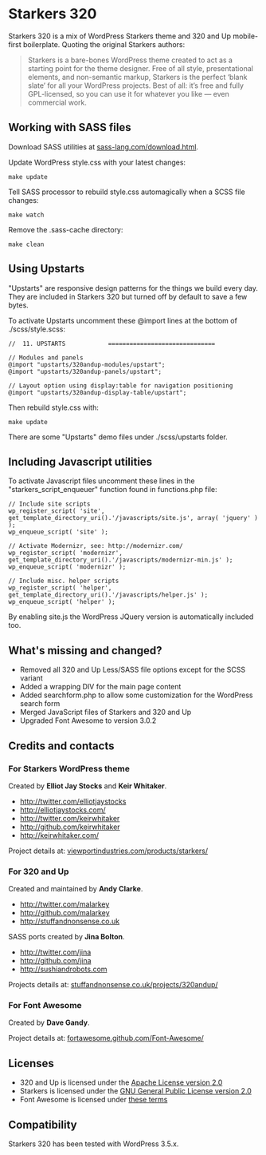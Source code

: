 Starkers 320
============

Starkers 320 is a mix of WordPress Starkers theme and 320 and Up mobile-first boilerplate. Quoting the original Starkers authors:

> Starkers is a bare-bones WordPress theme created to act as a starting point for the theme designer. Free of all style, presentational elements, and non-semantic  markup, Starkers is the perfect ‘blank slate’ for all your WordPress projects. Best of all: it’s free and fully GPL-licensed, so you can use it for whatever you like — even commercial work.


Working with SASS files
----

Download SASS utilities at [sass-lang.com/download.html](http://sass-lang.com/download.html).

Update WordPress style.css with your latest changes:
  
    make update
  
Tell SASS processor to rebuild style.css automagically when a SCSS file changes:
  
    make watch
  
Remove the .sass-cache directory:

    make clean


Using Upstarts
----

"Upstarts" are responsive design patterns for the things we build every day. They are included in Starkers 320 but turned off by default to save a few bytes. 

To activate Upstarts uncomment these @import lines at the bottom of ./scss/style.scss:

    //  11. UPSTARTS 			==============================
    
    // Modules and panels
    @import "upstarts/320andup-modules/upstart";
    @import "upstarts/320andup-panels/upstart";
    
    // Layout option using display:table for navigation positioning
    @import "upstarts/320andup-display-table/upstart";

Then rebuild style.css with:

    make update
      
There are some "Upstarts" demo files under ./scss/upstarts folder.


Including Javascript utilities
----

To activate Javascript files uncomment these lines in the "starkers_script_enqueuer" function found in functions.php file:

    // Include site scripts
    wp_register_script( 'site', get_template_directory_uri().'/javascripts/site.js', array( 'jquery' ) );
    wp_enqueue_script( 'site' );
    
    // Activate Modernizr, see: http://modernizr.com/
    wp_register_script( 'modernizr', get_template_directory_uri().'/javascripts/modernizr-min.js' );
    wp_enqueue_script( 'modernizr' );
    
    // Include misc. helper scripts
    wp_register_script( 'helper', get_template_directory_uri().'/javascripts/helper.js' );
    wp_enqueue_script( 'helper' );

By enabling site.js the WordPress JQuery version is automatically included too.


What's missing and changed?
----
 
  * Removed all 320 and Up Less/SASS file options except for the SCSS variant
  * Added a wrapping DIV for the main page content
  * Added searchform.php to allow some customization for the WordPress search form
  * Merged JavaScript files of Starkers and 320 and Up
  * Upgraded Font Awesome to version 3.0.2
  

Credits and contacts
----

### For Starkers WordPress theme

Created by **Elliot Jay Stocks** and **Keir Whitaker**.

+ http://twitter.com/elliotjaystocks
+ http://elliotjaystocks.com/
+ http://twitter.com/keirwhitaker
+ http://github.com/keirwhitaker
+ http://keirwhitaker.com/

Project details at: [viewportindustries.com/products/starkers/](http://viewportindustries.com/products/starkers/)

### For 320 and Up 

Created and maintained by **Andy Clarke**.

+ http://twitter.com/malarkey
+ http://github.com/malarkey
+ http://stuffandnonsense.co.uk

SASS ports created by **Jina Bolton**.

+ http://twitter.com/jina
+ http://github.com/jina
+ http://sushiandrobots.com

Projects details at: [stuffandnonsense.co.uk/projects/320andup/](http://stuffandnonsense.co.uk/projects/320andup/)
	
### For Font Awesome

Created by **Dave Gandy**.

Project details at: [fortawesome.github.com/Font-Awesome/](http://fortawesome.github.com/Font-Awesome/)


Licenses
----

 * 320 and Up is licensed under the [Apache License version 2.0](http://www.apache.org/licenses/LICENSE-2.0.txt)
 * Starkers is licensed under the [GNU General Public License version 2.0](http://www.gnu.org/licenses/gpl-2.0.txt)
 * Font Awesome is licensed under [these terms](http://fortawesome.github.com/Font-Awesome/#license)
 
 
Compatibility
----

Starkers 320 has been tested with WordPress 3.5.x.
	 
